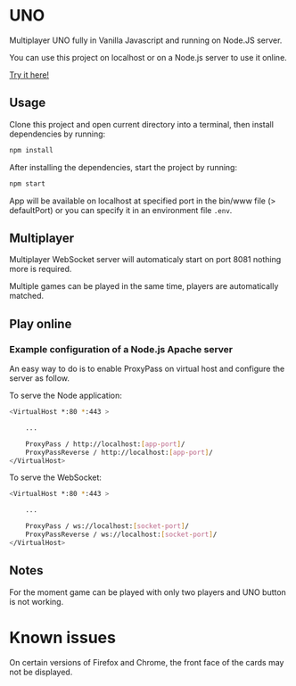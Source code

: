 # UNO

Multiplayer UNO fully in Vanilla Javascript and running on Node.JS server.

You can use this project on localhost or on a Node.js server to use it online.

[Try it here!](https://uno.maxencegama.dev)

## Usage

Clone this project and open current directory into a terminal, then install dependencies by running:

```sh
npm install
```

After installing the dependencies, start the project by running:

```sh
npm start
```

App will be available on localhost at specified port in the bin/www file (> defaultPort) or you can specify it in an environment file `.env`.

## Multiplayer

Multiplayer WebSocket server will automaticaly start on port 8081 nothing more is required.

Multiple games can be played in the same time, players are automatically matched.

## Play online

### Example configuration of a Node.js Apache server

An easy way to do is to enable ProxyPass on virtual host and configure the server as follow.

To serve the Node application:

```sh
<VirtualHost *:80 *:443 >

	...

    ProxyPass / http://localhost:[app-port]/
    ProxyPassReverse / http://localhost:[app-port]/
</VirtualHost>
```

To serve the WebSocket:

```sh
<VirtualHost *:80 *:443 >

	...

    ProxyPass / ws://localhost:[socket-port]/
    ProxyPassReverse / ws://localhost:[socket-port]/
</VirtualHost>
```

## Notes

For the moment game can be played with only two players and UNO button is not working.

# Known issues

On certain versions of Firefox and Chrome, the front face of the cards may not be displayed.
